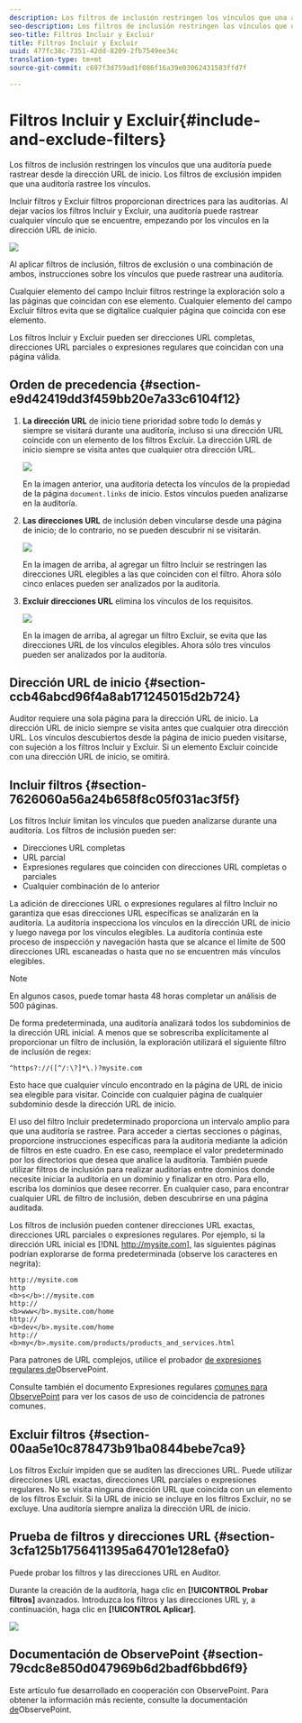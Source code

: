 ```yaml
---
description: Los filtros de inclusión restringen los vínculos que una auditoría puede rastrear desde la dirección URL de inicio. Los filtros de exclusión impiden que una auditoría rastree los vínculos.
seo-description: Los filtros de inclusión restringen los vínculos que una auditoría puede rastrear desde la dirección URL de inicio. Los filtros de exclusión impiden que una auditoría rastree los vínculos.
seo-title: Filtros Incluir y Excluir
title: Filtros Incluir y Excluir
uuid: 477fc38c-7351-42dd-8209-2fb7549ee34c
translation-type: tm+mt
source-git-commit: c697f3d759ad1f086f16a39e03062431583ffd7f

---
```



# Filtros Incluir y Excluir{#include-and-exclude-filters}

Los filtros de inclusión restringen los vínculos que una auditoría puede rastrear desde la dirección URL de inicio. Los filtros de exclusión impiden que una auditoría rastree los vínculos.

<!--
Content from ObservePoint (https://help.observepoint.com/articles/2872121-include-and-exclude-filters) with their permission. Modified slightly for style and Auditor emphasis.
-->

Incluir filtros y Excluir filtros proporcionan directrices para las auditorías. Al dejar vacíos los filtros Incluir y Excluir, una auditoría puede rastrear cualquier vínculo que se encuentre, empezando por los vínculos en la dirección URL de inicio.

![](assets/filter.png)

Al aplicar filtros de inclusión, filtros de exclusión o una combinación de ambos, instrucciones sobre los vínculos que puede rastrear una auditoría.

Cualquier elemento del campo Incluir filtros restringe la exploración solo a las páginas que coincidan con ese elemento. Cualquier elemento del campo Excluir filtros evita que se digitalice cualquier página que coincida con ese elemento.

Los filtros Incluir y Excluir pueden ser direcciones URL completas, direcciones URL parciales o expresiones regulares que coincidan con una página válida.

## Orden de precedencia {#section-e9d42419dd3f459bb20e7a33c6104f12}

1. **La dirección URL** de inicio tiene prioridad sobre todo lo demás y siempre se visitará durante una auditoría, incluso si una dirección URL coincide con un elemento de los filtros Excluir. La dirección URL de inicio siempre se visita antes que cualquier otra dirección URL.

   ![](assets/startingpage.png)

   En la imagen anterior, una auditoría detecta los vínculos de la propiedad de la página `document.links` de inicio. Estos vínculos pueden analizarse en la auditoría.

1. **Las direcciones URL** de inclusión deben vincularse desde una página de inicio; de lo contrario, no se pueden descubrir ni se visitarán.

   ![](assets/includefilter.png)

   En la imagen de arriba, al agregar un filtro Incluir se restringen las direcciones URL elegibles a las que coinciden con el filtro. Ahora sólo cinco enlaces pueden ser analizados por la auditoría.

1. **Excluir direcciones URL** elimina los vínculos de los requisitos.

   ![](assets/excludefilter.png)

   En la imagen de arriba, al agregar un filtro Excluir, se evita que las direcciones URL de los vínculos elegibles. Ahora sólo tres vínculos pueden ser analizados por la auditoría.

## Dirección URL de inicio {#section-ccb46abcd96f4a8ab171245015d2b724}

Auditor requiere una sola página para la dirección URL de inicio. La dirección URL de inicio siempre se visita antes que cualquier otra dirección URL. Los vínculos descubiertos desde la página de inicio pueden visitarse, con sujeción a los filtros Incluir y Excluir. Si un elemento Excluir coincide con una dirección URL de inicio, se omitirá.

## Incluir filtros {#section-7626060a56a24b658f8c05f031ac3f5f}

Los filtros Incluir limitan los vínculos que pueden analizarse durante una auditoría. Los filtros de inclusión pueden ser:

* Direcciones URL completas
* URL parcial
* Expresiones regulares que coinciden con direcciones URL completas o parciales
* Cualquier combinación de lo anterior

La adición de direcciones URL o expresiones regulares al filtro Incluir no garantiza que esas direcciones URL específicas se analizarán en la auditoría. La auditoría inspecciona los vínculos en la dirección URL de inicio y luego navega por los vínculos elegibles. La auditoría continúa este proceso de inspección y navegación hasta que se alcance el límite de 500 direcciones URL escaneadas o hasta que no se encuentren más vínculos elegibles.

>[!NOTE]
>
>En algunos casos, puede tomar hasta 48 horas completar un análisis de 500 páginas.

De forma predeterminada, una auditoría analizará todos los subdominios de la dirección URL inicial. A menos que se sobrescriba explícitamente al proporcionar un filtro de inclusión, la exploración utilizará el siguiente filtro de inclusión de regex:

`^https?://([^/:\?]*\.)?mysite.com`

Esto hace que cualquier vínculo encontrado en la página de URL de inicio sea elegible para visitar. Coincide con cualquier página de cualquier subdominio desde la dirección URL de inicio.

El uso del filtro Incluir predeterminado proporciona un intervalo amplio para que una auditoría se rastree. Para acceder a ciertas secciones o páginas, proporcione instrucciones específicas para la auditoría mediante la adición de filtros en este cuadro. En ese caso, reemplace el valor predeterminado por los directorios que desea que analice la auditoría. También puede utilizar filtros de inclusión para realizar auditorías entre dominios donde necesite iniciar la auditoría en un dominio y finalizar en otro. Para ello, escriba los dominios que desee recorrer. En cualquier caso, para encontrar cualquier URL de filtro de inclusión, deben descubrirse en una página auditada.

Los filtros de inclusión pueden contener direcciones URL exactas, direcciones URL parciales o expresiones regulares. Por ejemplo, si la dirección URL inicial es [!DNL http://mysite.com], las siguientes páginas podrían explorarse de forma predeterminada (observe los caracteres en negrita):

```
http://mysite.com
http
<b>s</b>://mysite.com
http://
<b>www</b>.mysite.com/home
http://
<b>dev</b>.mysite.com/home
http://
<b>my</b>.mysite.com/products/products_and_services.html
```

Para patrones de URL complejos, utilice el probador [de expresiones regulares de](http://regex.observepoint.com/)ObservePoint.

Consulte también el documento Expresiones regulares [comunes para ObservePoint](https://help.observepoint.com/articles/2872116-common-regular-expressions-for-observepoint) para ver los casos de uso de coincidencia de patrones comunes.

## Excluir filtros {#section-00aa5e10c878473b91ba0844bebe7ca9}

Los filtros Excluir impiden que se auditen las direcciones URL. Puede utilizar direcciones URL exactas, direcciones URL parciales o expresiones regulares. No se visita ninguna dirección URL que coincida con un elemento de los filtros Excluir. Si la URL de inicio se incluye en los filtros Excluir, no se excluye. Una auditoría siempre analiza la dirección URL de inicio.

## Prueba de filtros y direcciones URL {#section-3cfa125b1756411395a64701e128efa0}

Puede probar los filtros y las direcciones URL en Auditor.

Durante la creación de la auditoría, haga clic en **[!UICONTROL Probar filtros]** avanzados. Introduzca los filtros y las direcciones URL y, a continuación, haga clic en **[!UICONTROL Aplicar]**.

![](assets/test-advanced-filters.png)

## Documentación de ObservePoint {#section-79cdc8e850d047969b6d2badf6bbd6f9}

Este artículo fue desarrollado en cooperación con ObservePoint. Para obtener la información más reciente, consulte la documentación [de](https://help.observepoint.com/articles/2872121-include-and-exclude-filters)ObservePoint.
